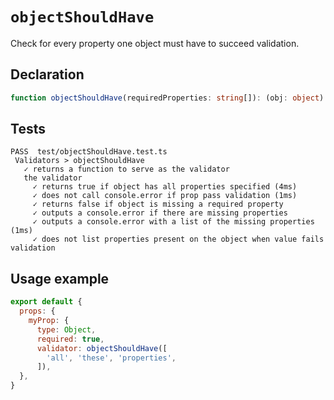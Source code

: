 # `objectShouldHave`

Check for every property one object must have to succeed validation.

## Declaration

```ts
function objectShouldHave(requiredProperties: string[]): (obj: object) => boolean;
```

## Tests

```
PASS  test/objectShouldHave.test.ts
 Validators > objectShouldHave
   ✓ returns a function to serve as the validator
   the validator
     ✓ returns true if object has all properties specified (4ms)
     ✓ does not call console.error if prop pass validation (1ms)
     ✓ returns false if object is missing a required property
     ✓ outputs a console.error if there are missing properties
     ✓ outputs a console.error with a list of the missing properties (1ms)
     ✓ does not list properties present on the object when value fails validation
```

## Usage example

```js
export default {
  props: {
    myProp: {
      type: Object,
      required: true,
      validator: objectShouldHave([
        'all', 'these', 'properties',
      ]),
  },
}
```
